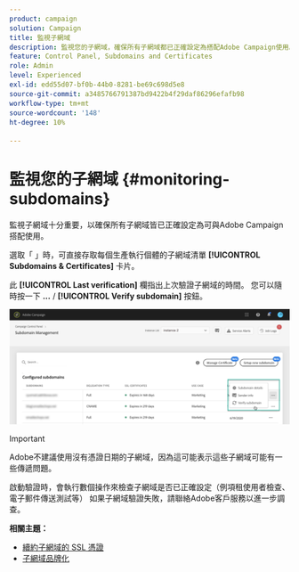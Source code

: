 ```yaml
---
product: campaign
solution: Campaign
title: 監視子網域
description: 監視您的子網域，確保所有子網域都已正確設定為搭配Adobe Campaign使用。
feature: Control Panel, Subdomains and Certificates
role: Admin
level: Experienced
exl-id: edd55d07-bf0b-44b0-8281-be69c698d5e8
source-git-commit: a3485766791387bd9422b4f29daf86296efafb98
workflow-type: tm+mt
source-wordcount: '148'
ht-degree: 10%

---
```



# 監視您的子網域 {#monitoring-subdomains}

監視子網域十分重要，以確保所有子網域皆已正確設定為可與Adobe Campaign搭配使用。

選取「 」時，可直接存取每個生產執行個體的子網域清單 **[!UICONTROL Subdomains & Certificates]** 卡片。

此 **[!UICONTROL Last verification]** 欄指出上次驗證子網域的時間。 您可以隨時按一下 **...** / **[!UICONTROL Verify subdomain]** 按鈕。

![](assets/subdomain_verification.png)

>[!IMPORTANT]
>
>Adobe不建議使用沒有憑證日期的子網域，因為這可能表示這些子網域可能有一些傳遞問題。

啟動驗證時，會執行數個操作來檢查子網域是否已正確設定（例項租使用者檢查、電子郵件傳送測試等） 如果子網域驗證失敗，請聯絡Adobe客戶服務以進一步調查。

**相關主題：**

* [續約子網域的 SSL 憑證](../../subdomains-certificates/using/renewing-subdomain-certificate.md)
* [子網域品牌化](../../subdomains-certificates/using/subdomains-branding.md)
